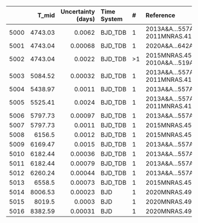 |      |   T_mid |   Uncertainty (days) | Time System   | #   | Reference                              |
|-----:|--------:|---------------------:|:--------------|:----|:---------------------------------------|
| 5000 | 4743.03 |              0.0062  | BJD_TDB       | 1   | 2013A&A…557A..30C; 2011MNRAS.416.2593B |
| 5001 | 4743.04 |              0.00068 | BJD_TDB       | 1   | 2020A&A...642A..54C                    |
| 5002 | 4743.04 |              0.0022  | BJD_TDB       | >1  | 2015MNRAS.451.4060S; 2010A&A…519A..98B |
| 5003 | 5084.52 |              0.00032 | BJD_TDB       | 1   | 2013A&A…557A..30C; 2011MNRAS.416.2593B |
| 5004 | 5438.97 |              0.0011  | BJD_TDB       | 1   | 2013A&A...557A..30C                    |
| 5005 | 5525.41 |              0.0024  | BJD_TDB       | 1   | 2013A&A…557A..30C; 2011MNRAS.416.2593B |
| 5006 | 5797.73 |              0.00097 | BJD_TDB       | 1   | 2013A&A...557A..30C                    |
| 5007 | 5797.73 |              0.0011  | BJD_TDB       | 1   | 2015MNRAS.451.4060S                    |
| 5008 | 6156.5  |              0.0012  | BJD_TDB       | 1   | 2015MNRAS.451.4060S                    |
| 5009 | 6169.47 |              0.0015  | BJD_TDB       | 1   | 2013A&A...557A..30C                    |
| 5010 | 6182.44 |              0.00036 | BJD_TDB       | 1   | 2013A&A...557A..30C                    |
| 5011 | 6182.44 |              0.00079 | BJD_TDB       | 1   | 2013A&A...557A..30C                    |
| 5012 | 6260.24 |              0.00044 | BJD_TDB       | 1   | 2013A&A...557A..30C                    |
| 5013 | 6558.5  |              0.00073 | BJD_TDB       | 1   | 2015MNRAS.451.4060S                    |
| 5014 | 8006.53 |              0.00023 | BJD           | 1   | 2020MNRAS.497.5182A                    |
| 5015 | 8019.5  |              0.0003  | BJD           | 1   | 2020MNRAS.497.5182A                    |
| 5016 | 8382.59 |              0.00031 | BJD           | 1   | 2020MNRAS.497.5182A                    |